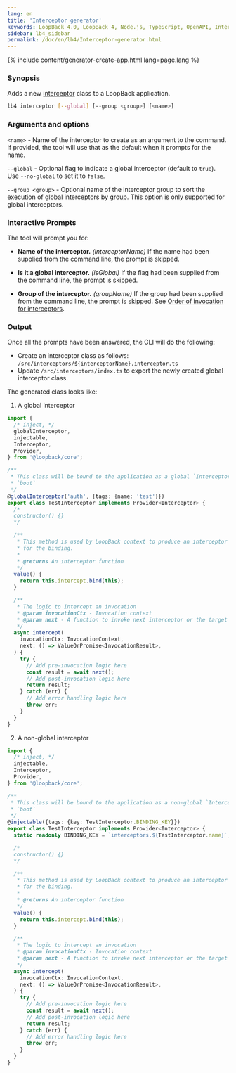 ```yaml
---
lang: en
title: 'Interceptor generator'
keywords: LoopBack 4.0, LoopBack 4, Node.js, TypeScript, OpenAPI, Interceptor
sidebar: lb4_sidebar
permalink: /doc/en/lb4/Interceptor-generator.html
---
```


{% include content/generator-create-app.html lang=page.lang %}

### Synopsis

Adds a new [interceptor](Interceptor.md#global-interceptors) class to a LoopBack
application.

```sh
lb4 interceptor [--global] [--group <group>] [<name>]
```

### Arguments and options

`<name>` - Name of the interceptor to create as an argument to the command. If
provided, the tool will use that as the default when it prompts for the name.

`--global` - Optional flag to indicate a global interceptor (default to `true`).
Use `--no-global` to set it to `false`.

`--group <group>` - Optional name of the interceptor group to sort the execution
of global interceptors by group. This option is only supported for global
interceptors.

### Interactive Prompts

The tool will prompt you for:

- **Name of the interceptor.** _(interceptorName)_ If the name had been supplied
  from the command line, the prompt is skipped.

- **Is it a global interceptor.** _(isGlobal)_ If the flag had been supplied
  from the command line, the prompt is skipped.

- **Group of the interceptor.** _(groupName)_ If the group had been supplied
  from the command line, the prompt is skipped. See
  [Order of invocation for interceptors](https://loopback.io/doc/en/lb4/Interceptors.html#order-of-invocation-for-interceptors).

### Output

Once all the prompts have been answered, the CLI will do the following:

- Create an interceptor class as follows:
  `/src/interceptors/${interceptorName}.interceptor.ts`
- Update `/src/interceptors/index.ts` to export the newly created global
  interceptor class.

The generated class looks like:

1. A global interceptor

```ts
import {
  /* inject, */
  globalInterceptor,
  injectable,
  Interceptor,
  Provider,
} from '@loopback/core';

/**
 * This class will be bound to the application as a global `Interceptor` during
 * `boot`
 */
@globalInterceptor('auth', {tags: {name: 'test'}})
export class TestInterceptor implements Provider<Interceptor> {
  /*
  constructor() {}
  */

  /**
   * This method is used by LoopBack context to produce an interceptor function
   * for the binding.
   *
   * @returns An interceptor function
   */
  value() {
    return this.intercept.bind(this);
  }

  /**
   * The logic to intercept an invocation
   * @param invocationCtx - Invocation context
   * @param next - A function to invoke next interceptor or the target method
   */
  async intercept(
    invocationCtx: InvocationContext,
    next: () => ValueOrPromise<InvocationResult>,
  ) {
    try {
      // Add pre-invocation logic here
      const result = await next();
      // Add post-invocation logic here
      return result;
    } catch (err) {
      // Add error handling logic here
      throw err;
    }
  }
}
```

2. A non-global interceptor

```ts
import {
  /* inject, */
  injectable,
  Interceptor,
  Provider,
} from '@loopback/core';

/**
 * This class will be bound to the application as a non-global `Interceptor` during
 * `boot`
 */
@injectable({tags: {key: TestInterceptor.BINDING_KEY}})
export class TestInterceptor implements Provider<Interceptor> {
  static readonly BINDING_KEY = `interceptors.${TestInterceptor.name}`;

  /*
  constructor() {}
  */

  /**
   * This method is used by LoopBack context to produce an interceptor function
   * for the binding.
   *
   * @returns An interceptor function
   */
  value() {
    return this.intercept.bind(this);
  }

  /**
   * The logic to intercept an invocation
   * @param invocationCtx - Invocation context
   * @param next - A function to invoke next interceptor or the target method
   */
  async intercept(
    invocationCtx: InvocationContext,
    next: () => ValueOrPromise<InvocationResult>,
  ) {
    try {
      // Add pre-invocation logic here
      const result = await next();
      // Add post-invocation logic here
      return result;
    } catch (err) {
      // Add error handling logic here
      throw err;
    }
  }
}
```
